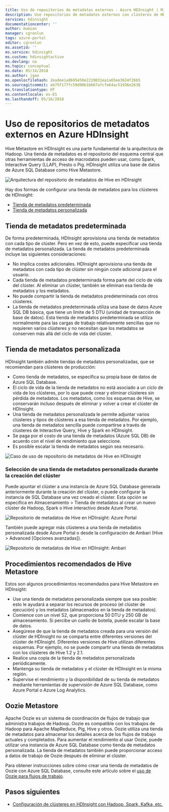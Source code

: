```yaml
---
title: Uso de repositorios de metadatos externos - Azure HDInsight | Microsoft Docs
description: Use repositorios de metadatos externos con clústeres de HDInsight.
services: hdinsight
documentationcenter: ''
author: mumian
manager: cgronlun
tags: azure-portal
editor: cgronlun
ms.assetid: ''
ms.service: hdinsight
ms.custom: hdinsightactive
ms.devlang: na
ms.topic: conceptual
ms.date: 05/14/2018
ms.author: jgao
ms.openlocfilehash: 2eadee1a8695450e2219031ea1a65ee3624f26b5
ms.sourcegitcommit: eb75f177fc59d90b1b667afcfe64ac51936e2638
ms.translationtype: HT
ms.contentlocale: es-ES
ms.lasthandoff: 05/16/2018
---
```

# <a name="use-external-metadata-stores-in-azure-hdinsight"></a>Uso de repositorios de metadatos externos en Azure HDInsight

Hive Metastore en HDInsight es una parte fundamental de la arquitectura de Hadoop. Una tienda de metadatos es el repositorio del esquema central que otras herramientas de acceso de macrodatos pueden usar, como Spark, Interactive Query (LLAP), Presto o Pig. HDInsight utiliza una base de datos de Azure SQL Database como Hive Metastore.

![Arquitectura del repositorio de metadatos de Hive en HDInsight](./media/hdinsight-use-external-metadata-stores/metadata-store-architecture.png)

Hay dos formas de configurar una tienda de metadatos para los clústeres de HDInsight:

* [Tienda de metadatos predeterminada](#default-metastore)
* [Tienda de metadatos personalizada](#custom-metastore)

## <a name="default-metastore"></a>Tienda de metadatos predeterminada

De forma predeterminada, HDInsight aprovisiona una tienda de metadatos con cada tipo de clúster. Pero en vez de esto, puede especificar una tienda de metadatos personalizada. La tienda de metadatos predeterminada incluye las siguientes consideraciones:
- No implica costes adicionales. HDInsight aprovisiona una tienda de metadatos con cada tipo de clúster sin ningún coste adicional para el usuario.
- Cada tienda de metadatos predeterminada forma parte del ciclo de vida del clúster. Al eliminar un clúster, también se eliminan esa tienda de metadatos y los metadatos.
- No puede compartir la tienda de metadatos predeterminada con otros clústeres.
- La tienda de metadatos predeterminada utiliza una base de datos Azure SQL DB básica, que tiene un límite de 5 DTU (unidad de transacción de base de datos).
Esta tienda de metadatos predeterminada se utiliza normalmente para las cargas de trabajo relativamente sencillas que no requieren varios clústeres y no necesitan que los metadatos se conserven más allá del ciclo de vida del clúster.


## <a name="custom-metastore"></a>Tienda de metadatos personalizada

HDInsight también admite tiendas de metadatos personalizadas, que se recomiendan para clústeres de producción:
- Como tienda de metadatos, se especifica su propia base de datos de Azure SQL Database.
- El ciclo de vida de la tienda de metadatos no está asociado a un ciclo de vida de los clústeres, por lo que puede crear y eliminar clústeres sin pérdida de metadatos. Los metadatos, como los esquemas de Hive, se conservarán incluso después de eliminar y volver a crear el clúster de HDInsight.
- Una tienda de metadatos personalizada le permite adjuntar varios clústeres y tipos de clústeres a esa tienda de metadatos. Por ejemplo, una tienda de metadatos sencilla puede compartirse a través de clústeres de Interactive Query, Hive y Spark en HDInsight.
- Se paga por el costo de una tienda de metadatos (Azure SQL DB) de acuerdo con el nivel de rendimiento que seleccione.
- Es posible escalar la tienda de metadatos según sea necesario.


![Caso de uso de repositorio de metadatos de Hive en HDInsight](./media/hdinsight-use-external-metadata-stores/metadata-store-use-case.png)

<!-- Image – Typical shared custom Metastore scenario in HDInsight (?) -->



### <a name="select-a-custom-metastore-during-cluster-creation"></a>Selección de una tienda de metadatos personalizada durante la creación del clúster

Puede apuntar el clúster a una instancia de Azure SQL Database generada anteriormente durante la creación del clúster, o puede configurar la instancia de SQL Database una vez creado el clúster. Esta opción se especifica en Almacenamiento > Tienda de metadatos al crear un nuevo clúster de Hadoop, Spark o Hive interactivo desde Azure Portal.

![Repositorio de metadatos de Hive en HDInsight: Azure Portal](./media/hdinsight-use-external-metadata-stores/metadata-store-azure-portal.png)

También puede agregar más clústeres a una tienda de metadatos personalizada desde Azure Portal o desde la configuración de Ambari (Hive > Advanced [Opciones avanzadas]).

![Repositorio de metadatos de Hive en HDInsight: Ambari](./media/hdinsight-use-external-metadata-stores/metadata-store-ambari.png)

## <a name="hive-metastore-best-practices"></a>Procedimientos recomendados de Hive Metastore

Estos son algunos procedimientos recomendados para Hive Metastore en HDInsight:

- Use una tienda de metadatos personalizada siempre que sea posible: esto le ayudará a separar los recursos de proceso (el clúster de ejecución) y los metadatos (almacenados en la tienda de metadatos).
- Comience con un nivel S2, que proporciona 50 DTU y 250 GB de almacenamiento. Si percibe un cuello de botella, puede escalar la base de datos.
- Asegúrese de que la tienda de metadatos creada para una versión del clúster de HDInsight no se comparta entre diferentes versiones del clúster de HDInsight. Diferentes versiones de Hive utilizan diferentes esquemas. Por ejemplo, no se puede compartir una tienda de metadatos con los clústeres de Hive 1.2 y 2.1.
- Realice una copia de la tienda de metadatos personalizada periódicamente.
- Mantenga su tienda de metadatos y el clúster de HDInsight en la misma región.
- Supervise el rendimiento y la disponibilidad de su tienda de metadatos mediante herramientas de supervisión de Azure SQL Database, como Azure Portal o Azure Log Analytics.

## <a name="oozie-metastore"></a>Oozie Metastore

Apache Oozie es un sistema de coordinación de flujos de trabajo que administra trabajos de Hadoop.  Oozie es compatible con los trabajos de Hadoop para Apache MapReduce, Pig, Hive y otros.  Oozie utiliza una tienda de metadatos para almacenar los detalles acerca de los flujos de trabajo actuales y completados. Para aumentar el rendimiento al usar Oozie, puede utilizar una instancia de Azure SQL Database como tienda de metadatos personalizada. La tienda de metadatos también puede proporcionar acceso a datos de trabajo de Oozie después de eliminar el clúster.

Para obtener instrucciones sobre cómo crear una tienda de metadatos de Oozie con Azure SQL Database, consulte este artículo sobre el [uso de Oozie para flujos de trabajo](hdinsight-use-oozie-linux-mac.md).

## <a name="next-steps"></a>Pasos siguientes

- [Configuración de clústeres en HDInsight con Hadoop, Spark, Kafka, etc.](./hdinsight-hadoop-provision-linux-clusters.md)
